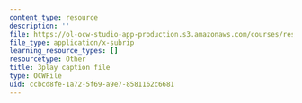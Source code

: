 ```yaml
---
content_type: resource
description: ''
file: https://ol-ocw-studio-app-production.s3.amazonaws.com/courses/res-18-009-learn-differential-equations-up-close-with-gilbert-strang-and-cleve-moler-fall-2015/ccbcd8fe1a725f69a9e78581162c6681_nGKeHq_kRQA.vtt
file_type: application/x-subrip
learning_resource_types: []
resourcetype: Other
title: 3play caption file
type: OCWFile
uid: ccbcd8fe-1a72-5f69-a9e7-8581162c6681
---
```

